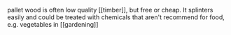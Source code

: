 pallet wood is often low quality [[timber]], but free or cheap.
It splinters easily and could be treated with chemicals that aren't recommend for food, e.g. vegetables in [[gardening]]
